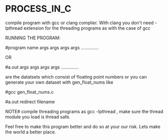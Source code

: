 # PROCESS_IN_C

compile program with gcc or clang complier. With clang you don't need -lpthread extension for the threading programs as with the case of gcc


RUNNING THE PROGRAM:


#program name args args args args ..............

OR

#a.out args args args args ..............

<args> are the datatsets which consist of floating point numbers or you can generate your own dataset with gen_float_nums like

#gcc gen_float_nums.c

#a.out redirect filename


NOTE# compile threading programs as gcc <prgname> -lpthread , make sure the thread module you load is thread safe.

Feel free to make this program better and do so at your our risk.
Lets make the world a better place.
